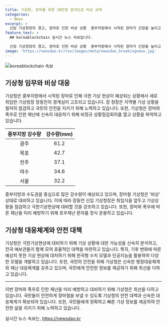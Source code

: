 ```yaml
---
title: 기상청, 장마를 위한 10만장 분석으로 비상 상태
categories:
  - News
excerpt: >
  신임 기상청장의 경고, 장마로 인한 비상 상황  중부지방에서 시작된 장마가 긴장을 높이고 있음. 신임 기상청장은 국민 안전 위해 최선을 다해야라며 국민에 경고하고, 기상청은 장마에 대비해 관련 기관과 함께 상황 점검 회의를 갖고있다. 이에 대응하기 위해 기상청은 극한 기상현상에 대비하기 위한 분석과 토론을 진행 중이며, 특히 새로운 기상모델과 인공지능을 활용하고 있으며, 네트워크를 통해 국민의 안전을 최우선으로 하고 있다는 것을 알려주고 있다.
feature_text: >
  ## koreablockchain 실시간 뉴스 속보입니다.

  신임 기상청장의 경고, 장마로 인한 비상 상황  중부지방에서 시작된 장마가 긴장을 높이고 있음. 신임 기상청장은 국민 안전 위해 최선을 다해야라며 국민에 경고하고, 기상청은 장마에 대비해 관련 기관과 함께 상황 점검 회의를 갖고있다. 이에 대응하기 위해 기상청은 극한 기상현상에 대비하기 위한 분석과 토론을 진행 중이며, 특히 새로운 기상모델과 인공지능을 활용하고 있으며, 네트워크를 통해 국민의 안전을 최우선으로 하고 있다는 것을 알려주고 있다.
image: 'https://newsdao.kr/res/images/meta/newsdao_breakingnews.jpg'
---
```


<p><img src="https://newsdao.kr/res/images/meta/newsdao_breakingnews.jpg" alt="koreablockchain 속보" /></p>

<h2 data-ke-size="size26">기상청 임무와 비상 대응</h2>

<p data-ke-size="size16">기상청은 중부지방에서 시작된 장마로 인해 극한 기상 현상이 예상되는 상황에서 새로 취임한 기상청장 장동언의 경계심이 고조되고 있습니다. 장 청장은 지역별 기상 상황을 철저히 점검하고 국민의 안전을 지키기 위해 노력하고 있습니다. 또한, 기상청은 장마와 폭우로 인한 재난에 신속히 대응하기 위해 비정규 상황점검회의를 열고 상황을 파악하고 있습니다.</p>

<table>
<thead>
    <tr>
        <th style="text-align: center;">중부지방 강수량</th>
        <th style="text-align: center;">강수량(mm)</th>
    </tr>
</thead>
<tbody>
    <tr>
        <td style="text-align: center;">광주</td>
        <td style="text-align: center;">61.2</td>
    </tr>
    <tr>
        <td style="text-align: center;">목포</td>
        <td style="text-align: center;">42.7</td>
    </tr>
    <tr>
        <td style="text-align: center;">전주</td>
        <td style="text-align: center;">37.1</td>
    </tr>
    <tr>
        <td style="text-align: center;">여수</td>
        <td style="text-align: center;">34.6</td>
    </tr>
    <tr>
        <td style="text-align: center;">서울</td>
        <td style="text-align: center;">32.2</td>
    </tr>
</tbody>
</table>

<p data-ke-size="size16">중부지방과 수도권을 중심으로 많은 강수량이 예상되고 있으며, 장마철 기상청은 '비상' 상태로 대비하고 있습니다. 이에 따라 장동언 신임 기상청장은 취임식을 앞두고 기상상황을 점검하고 극한기상현상에 대비할 것을 강조하고 있습니다. 또한, 장마와 폭우에 따른 재난을 미리 예방하기 위해 호우재난 문자를 정식 운용하고 있습니다.</p>

<h2 data-ke-size="size26">기상청 대응체계와 안전 대책</h2>

<p data-ke-size="size16">기상청은 극한기상현상에 대비하기 위해 기상 상황에 대한 가능성을 신속히 분석하고, 전국 예보관들이 함께 모여 효율적인 대책을 마련하고 있습니다. 특히, 기후 변화에 따른 예상치 못한 기상 현상에 대처하기 위해 한국형 수치 모델과 인공지능을 활용하여 다양한 모델을 개발하고 있습니다. 또한, 국민의 안전을 위해 기상청은 신속한 행정대응체계와 재난 대응체계를 갖추고 있으며, 국민에게 안전한 정보를 제공하기 위해 최선을 다하고 있습니다.</p>

<hr>

<p data-ke-size="size16">이번 장마와 폭우로 인한 재난을 미리 예방하고 대비하기 위해 기상청은 최선을 다하고 있습니다. 국민들이 안전하게 장마철을 보낼 수 있도록 기상청의 안전 대책과 신속한 대응체계가 확보되어 있습니다. 또한, 국민들에게 정확하고 빠른 기상 정보를 제공하여 안전한 삶을 지키기 위해 노력하고 있습니다.</p>
실시간 뉴스 속보는, <a href="https://newsdao.kr" rel="dofollow">https://newsdao.kr</a>


